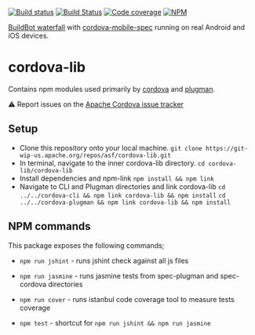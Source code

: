 <!--
#
# Licensed to the Apache Software Foundation (ASF) under one
# or more contributor license agreements.  See the NOTICE file
# distributed with this work for additional information
# regarding copyright ownership.  The ASF licenses this file
# to you under the Apache License, Version 2.0 (the
# "License"); you may not use this file except in compliance
# with the License.  You may obtain a copy of the License at
#
# http://www.apache.org/licenses/LICENSE-2.0
#
# Unless required by applicable law or agreed to in writing,
# software distributed under the License is distributed on an
# "AS IS" BASIS, WITHOUT WARRANTIES OR CONDITIONS OF ANY
#  KIND, either express or implied.  See the License for the
# specific language governing permissions and limitations
# under the License.
#
-->

[![Build status](https://ci.appveyor.com/api/projects/status/q9s459ssqvs1t7j6/branch/master)](https://ci.appveyor.com/project/Humbedooh/cordova-lib)
[![Build Status](https://travis-ci.org/apache/cordova-lib.svg?branch=master)](https://travis-ci.org/apache/cordova-lib)
[![Code coverage](https://codecov.io/github/apache/cordova-lib/coverage.svg?branch=master)](https://codecov.io/github/apache/cordova-lib?branch=master)
[![NPM](https://nodei.co/npm/cordova.png)](https://nodei.co/npm/cordova/)

[BuildBot waterfall](http://ci.cordova.io/) with [cordova-mobile-spec](https://github.com/apache/cordova-mobile-spec) running on real Android and iOS devices.


# cordova-lib
Contains npm modules used primarily by [cordova](https://github.com/apache/cordova-cli/) and [plugman](https://github.com/apache/cordova-plugman/).

:warning: Report issues on the [Apache Cordova issue tracker](https://issues.apache.org/jira/issues/?jql=project%20%3D%20CB%20AND%20status%20in%20%28Open%2C%20%22In%20Progress%22%2C%20Reopened%29%20AND%20resolution%20%3D%20Unresolved%20AND%20component%20%3D%20%22CordovaLib%22%20ORDER%20BY%20priority%20DESC%2C%20summary%20ASC%2C%20updatedDate%20DESC)


## Setup
* Clone this repository onto your local machine.
    `git clone https://git-wip-us.apache.org/repos/asf/cordova-lib.git`
* In terminal, navigate to the inner cordova-lib directory.
    `cd cordova-lib/cordova-lib`
* Install dependencies and npm-link
    `npm install && npm link`
* Navigate to CLI and Plugman directories and link cordova-lib
    `cd ../../cordova-cli && npm link cordova-lib && npm install`
    `cd ../../cordova-plugman && npm link cordova-lib && npm install`

## NPM commands

This package exposes the following commands;

* `npm run jshint` - runs jshint check against all js files
* `npm run jasmine` - runs jasmine tests from spec-plugman and spec-cordova directories
* `npm run cover` - runs istanbul code coverage tool to measure tests coverage

* `npm test` - shortcut for `npm run jshint && npm run jasmine`
